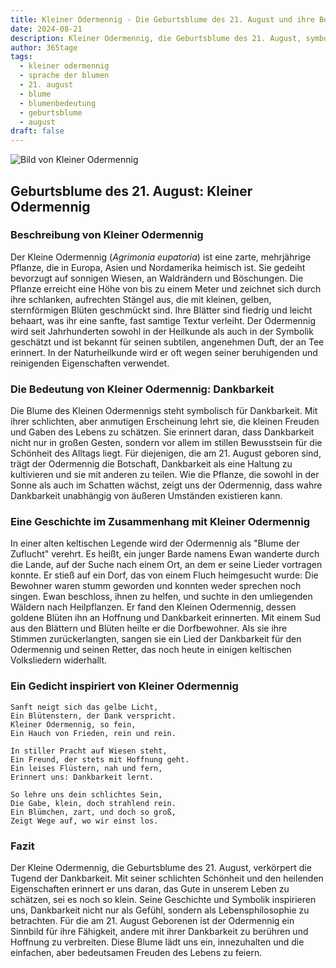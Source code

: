 ```yaml
---
title: Kleiner Odermennig - Die Geburtsblume des 21. August und ihre Bedeutung
date: 2024-08-21
description: Kleiner Odermennig, die Geburtsblume des 21. August, symbolisiert Dankbarkeit. Erfahre mehr über ihre Geschichte, Bedeutung und Symbolik in der Sprache der Blumen.
author: 365tage
tags:
  - kleiner odermennig
  - sprache der blumen
  - 21. august
  - blume
  - blumenbedeutung
  - geburtsblume
  - august
draft: false
---
```


![Bild von Kleiner Odermennig](https://cdn.pixabay.com/photo/2020/06/28/14/37/agrimony-flower-5349515_640.jpg#center)


## Geburtsblume des 21. August: Kleiner Odermennig

### Beschreibung von Kleiner Odermennig

Der Kleine Odermennig (_Agrimonia eupatoria_) ist eine zarte, mehrjährige Pflanze, die in Europa, Asien und Nordamerika heimisch ist. Sie gedeiht bevorzugt auf sonnigen Wiesen, an Waldrändern und Böschungen. Die Pflanze erreicht eine Höhe von bis zu einem Meter und zeichnet sich durch ihre schlanken, aufrechten Stängel aus, die mit kleinen, gelben, sternförmigen Blüten geschmückt sind. Ihre Blätter sind fiedrig und leicht behaart, was ihr eine sanfte, fast samtige Textur verleiht. Der Odermennig wird seit Jahrhunderten sowohl in der Heilkunde als auch in der Symbolik geschätzt und ist bekannt für seinen subtilen, angenehmen Duft, der an Tee erinnert. In der Naturheilkunde wird er oft wegen seiner beruhigenden und reinigenden Eigenschaften verwendet.

### Die Bedeutung von Kleiner Odermennig: Dankbarkeit

Die Blume des Kleinen Odermennigs steht symbolisch für Dankbarkeit. Mit ihrer schlichten, aber anmutigen Erscheinung lehrt sie, die kleinen Freuden und Gaben des Lebens zu schätzen. Sie erinnert daran, dass Dankbarkeit nicht nur in großen Gesten, sondern vor allem im stillen Bewusstsein für die Schönheit des Alltags liegt. Für diejenigen, die am 21. August geboren sind, trägt der Odermennig die Botschaft, Dankbarkeit als eine Haltung zu kultivieren und sie mit anderen zu teilen. Wie die Pflanze, die sowohl in der Sonne als auch im Schatten wächst, zeigt uns der Odermennig, dass wahre Dankbarkeit unabhängig von äußeren Umständen existieren kann.

### Eine Geschichte im Zusammenhang mit Kleiner Odermennig

In einer alten keltischen Legende wird der Odermennig als "Blume der Zuflucht" verehrt. Es heißt, ein junger Barde namens Ewan wanderte durch die Lande, auf der Suche nach einem Ort, an dem er seine Lieder vortragen konnte. Er stieß auf ein Dorf, das von einem Fluch heimgesucht wurde: Die Bewohner waren stumm geworden und konnten weder sprechen noch singen. Ewan beschloss, ihnen zu helfen, und suchte in den umliegenden Wäldern nach Heilpflanzen. Er fand den Kleinen Odermennig, dessen goldene Blüten ihn an Hoffnung und Dankbarkeit erinnerten. Mit einem Sud aus den Blättern und Blüten heilte er die Dorfbewohner. Als sie ihre Stimmen zurückerlangten, sangen sie ein Lied der Dankbarkeit für den Odermennig und seinen Retter, das noch heute in einigen keltischen Volksliedern widerhallt.

### Ein Gedicht inspiriert von Kleiner Odermennig

```
Sanft neigt sich das gelbe Licht,  
Ein Blütenstern, der Dank verspricht.  
Kleiner Odermennig, so fein,  
Ein Hauch von Frieden, rein und rein.  

In stiller Pracht auf Wiesen steht,  
Ein Freund, der stets mit Hoffnung geht.  
Ein leises Flüstern, nah und fern,  
Erinnert uns: Dankbarkeit lernt.  

So lehre uns dein schlichtes Sein,  
Die Gabe, klein, doch strahlend rein.  
Ein Blümchen, zart, und doch so groß,  
Zeigt Wege auf, wo wir einst los.  
```

### Fazit

Der Kleine Odermennig, die Geburtsblume des 21. August, verkörpert die Tugend der Dankbarkeit. Mit seiner schlichten Schönheit und den heilenden Eigenschaften erinnert er uns daran, das Gute in unserem Leben zu schätzen, sei es noch so klein. Seine Geschichte und Symbolik inspirieren uns, Dankbarkeit nicht nur als Gefühl, sondern als Lebensphilosophie zu betrachten. Für die am 21. August Geborenen ist der Odermennig ein Sinnbild für ihre Fähigkeit, andere mit ihrer Dankbarkeit zu berühren und Hoffnung zu verbreiten. Diese Blume lädt uns ein, innezuhalten und die einfachen, aber bedeutsamen Freuden des Lebens zu feiern.
